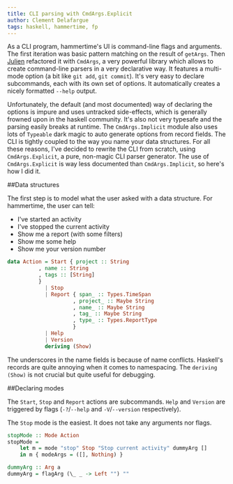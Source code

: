 ```yaml
---
title: CLI parsing with CmdArgs.Explicit
author: Clement Delafargue
tags: haskell, hammertime, fp
---
```


As a CLI program, hammertime's UI is command-line flags and arguments. The
first iteration was basic pattern matching on the result of `getArgs`. Then
[Julien](http://twitter.com/jutanguy) refactored it with `CmdArgs`, a very
powerful library which allows to create command-line parsers in a very
declarative way. It features a multi-mode option (a bit like `git add`, `git
commit`). It's very easy to declare subcommands, each with its own set of
options. It automatically creates a nicely formatted `--help` output.

Unfortunately, the default (and most documented) way of declaring the options
is impure and uses untracked side-effects, which is generally frowned upon in
the haskell community. It's also not very typesafe and the parsing easily
breaks at runtime. The `CmdArgs.Implicit` module also uses lots of `Typeable`
dark magic to auto generate options from record fields. The CLI is tightly
coupled to the way you name your data structures. For all these reasons, I've
decided to rewrite the CLI from scratch, using `CmdArgs.Explicit`, a pure,
non-magic CLI parser generator. The use of `CmdArgs.Explicit` is way less
documented than `CmdArgs.Implicit`, so here's how I did it.

##Data structures

The first step is to model what the user asked with a data structure. For
hammertime, the user can tell:

- I've started an activity
- I've stopped the current activity
- Show me a report (with some filters)
- Show me some help
- Show me your version number

```haskell
data Action = Start { project :: String
          , name :: String
          , tags :: [String]
          }
            | Stop
            | Report { span_ :: Types.TimeSpan
                     , project_ :: Maybe String
                     , name_ :: Maybe String
                     , tag_ :: Maybe String
                     , type_ :: Types.ReportType
                     }
            | Help
            | Version
            deriving (Show)
```

The underscores in the name fields is because of name conflicts. Haskell's
records are quite annoying when it comes to namespacing.
The `deriving (Show)` is not crucial but quite useful for debugging.

##Declaring modes

The `Start`, `Stop` and `Report` actions are subcommands. `Help` and `Version`
are triggered by flags (`-?`/`--help` and `-V`/`--version` respectively).

The `Stop` mode is the easiest. It does not take any arguments nor flags.

```haskell
stopMode :: Mode Action
stopMode =
    let m = mode "stop" Stop "Stop current activity" dummyArg []
    in m { modeArgs = ([], Nothing) }

dummyArg :: Arg a
dummyArg = flagArg (\_ _ -> Left "") ""
```


